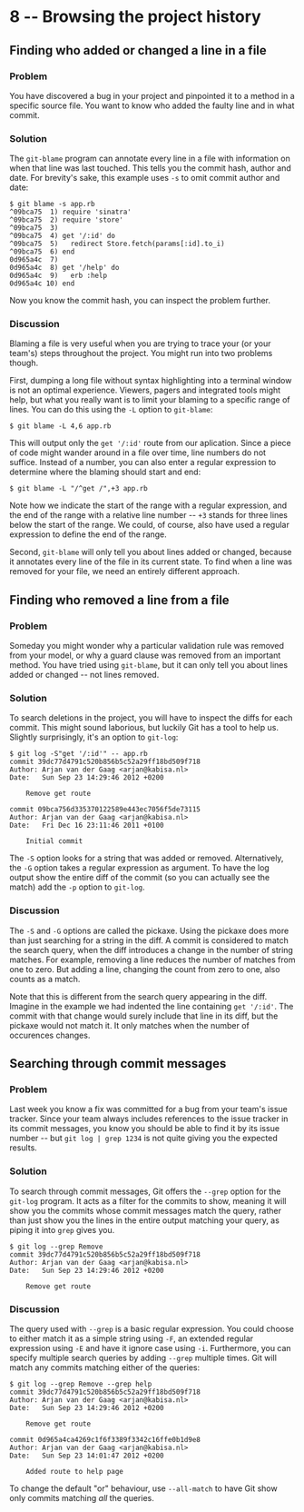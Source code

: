 # 8 -- Browsing the project history

## Finding who added or changed a line in a file

### Problem

You have discovered a bug in your project and pinpointed it to a method in a
specific source file. You want to know who added the faulty line and in what
commit.

### Solution

The `git-blame` program can annotate every line in a file with information on when that line was last touched. This tells you the commit hash, author and date. For brevity's sake, this example uses `-s` to omit commit author and date:

    $ git blame -s app.rb
    ^09bca75  1) require 'sinatra'
    ^09bca75  2) require 'store'
    ^09bca75  3) 
    ^09bca75  4) get '/:id' do
    ^09bca75  5)   redirect Store.fetch(params[:id].to_i)
    ^09bca75  6) end
    0d965a4c  7) 
    0d965a4c  8) get '/help' do
    0d965a4c  9)   erb :help
    0d965a4c 10) end

Now you know the commit hash, you can inspect the problem further. 

### Discussion

Blaming a file is very useful when you are trying to trace your (or your
team's) steps throughout the project. You might run into two problems though.

First, dumping a long file without syntax highlighting into a terminal window
is not an optimal experience. Viewers, pagers and integrated tools might help,
but what you really want is to limit your blaming to a specific range of lines.
You can do this using the `-L` option to `git-blame`:

    $ git blame -L 4,6 app.rb

This will output only the `get '/:id'` route from our aplication. Since a piece
of code might wander around in a file over time, line numbers do not suffice.
Instead of a number, you can also enter a regular expression to determine where
the blaming should start and end:

    $ git blame -L "/^get /",+3 app.rb

Note how we indicate the start of the range with a regular expression, and the
end of the range with a relative line number -- `+3` stands for three lines
below the start of the range. We could, of course, also have used a regular
expression to define the end of the range.

Second, `git-blame` will only tell you about lines added or changed, because it
annotates every line of the file in its current state. To find when a line was
removed for your file, we need an entirely different approach.

## Finding who removed a line from a file

### Problem

Someday you might wonder why a particular validation rule was removed from your
model, or why a guard clause was removed from an important method. You have
tried using `git-blame`, but it can only tell you about lines added or changed
-- not lines removed.

### Solution

To search deletions in the project, you will have to inspect the diffs for each
commit. This might sound laborious, but luckily Git has a tool to help us. Slightly
surprisingly, it's an option to `git-log`:

    $ git log -S"get '/:id'" -- app.rb
    commit 39dc77d4791c520b856b5c52a29ff18bd509f718
    Author: Arjan van der Gaag <arjan@kabisa.nl>
    Date:   Sun Sep 23 14:29:46 2012 +0200

        Remove get route

    commit 09bca756d335370122589e443ec7056f5de73115
    Author: Arjan van der Gaag <arjan@kabisa.nl>
    Date:   Fri Dec 16 23:11:46 2011 +0100

        Initial commit

The `-S` option looks for a string that was added or removed. Alternatively,
the `-G` option takes a regular expression as argument. To have the log output
show the entire diff of the commit (so you can actually see the match) add the
`-p` option to `git-log`.

### Discussion

The `-S` and `-G` options are called the pickaxe. Using the pickaxe does more
than just searching for a string in the diff. A commit is considered to match
the search query, when the diff introduces a change in the number of string
matches. For example, removing a line reduces the number of matches from one to
zero. But adding a line, changing the count from zero to one, also counts as a
match.

Note that this is different from the search query appearing in the diff.
Imagine in the example we had indented the line containing `get '/:id'`. The
commit with that change would surely include that line in its diff, but the
pickaxe would not match it. It only matches when the number of occurences
changes.

## Searching through commit messages

### Problem

Last week you know a fix was committed for a bug from your team's issue
tracker. Since your team always includes references to the issue tracker in its
commit messages, you know you should be able to find it by its issue number --
but `git log | grep 1234` is not quite giving you the expected results.

### Solution

To search through commit messages, Git offers the `--grep` option for the
`git-log` program. It acts as a filter for the commits to show, meaning it will
show you the commits whose commit messages match the query, rather than just
show you the lines in the entire output matching your query, as piping it into
`grep` gives you.

    $ git log --grep Remove
    commit 39dc77d4791c520b856b5c52a29ff18bd509f718
    Author: Arjan van der Gaag <arjan@kabisa.nl>
    Date:   Sun Sep 23 14:29:46 2012 +0200

        Remove get route

### Discussion

The query used with `--grep` is a basic regular expression. You could choose to either match it as a simple string using `-F`, an extended regular expression using `-E` and have it ignore case using `-i`. Furthermore, you can specify multiple search queries by adding `--grep` multiple times. Git will match any commits matching either of the queries:

    $ git log --grep Remove --grep help
    commit 39dc77d4791c520b856b5c52a29ff18bd509f718
    Author: Arjan van der Gaag <arjan@kabisa.nl>
    Date:   Sun Sep 23 14:29:46 2012 +0200

        Remove get route

    commit 0d965a4ca4269c1f6f3389f3342c16ffe0b1d9e8
    Author: Arjan van der Gaag <arjan@kabisa.nl>
    Date:   Sun Sep 23 14:01:47 2012 +0200

        Added route to help page

To change the default "or" behaviour, use `--all-match` to have Git show only
commits matching _all_ the queries.
